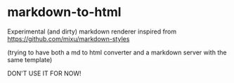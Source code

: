 # markdown-to-html

Experimental (and dirty) markdown renderer inspired from https://github.com/mixu/markdown-styles

(trying to have both a md to html converter and a markdown server with the same template)

DON'T USE IT FOR NOW!

